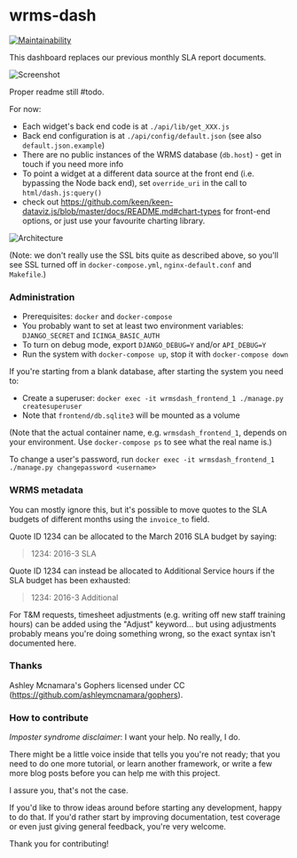 # wrms-dash

[![Maintainability](https://api.codeclimate.com/v1/badges/aa20cf63acacc13e2fa0/maintainability)](https://codeclimate.com/github/jlabusch/wrms-dash/maintainability)

This dashboard replaces our previous monthly SLA report documents.

![Screenshot](https://github.com/jlabusch/wrms-dash/raw/master/example.png)

Proper readme still #todo.

For now:

 - Each widget's back end code is at `./api/lib/get_XXX.js`
 - Back end configuration is at `./api/config/default.json` (see also `default.json.example`)
 - There are no public instances of the WRMS database (`db.host`) - get in touch if you need more info
 - To point a widget at a different data source at the front end (i.e. bypassing the Node back end), set `override_uri` in the call to `html/dash.js:query()`
 - check out https://github.com/keen/keen-dataviz.js/blob/master/docs/README.md#chart-types for front-end options, or just use your favourite charting library.

![Architecture](https://github.com/jlabusch/wrms-dash/raw/master/overview.png)

(Note: we don't really use the SSL bits quite as described above, so you'll see SSL turned off in `docker-compose.yml`, `nginx-default.conf` and `Makefile`.)

### Administration

 - Prerequisites: `docker` and `docker-compose`
 - You probably want to set at least two environment variables: `DJANGO_SECRET` and `ICINGA_BASIC_AUTH`
 - To turn on debug mode, export `DJANGO_DEBUG=Y` and/or `API_DEBUG=Y`
 - Run the system with `docker-compose up`, stop it with `docker-compose down`


If you're starting from a blank database, after starting the system you need to:

 - Create a superuser: `docker exec -it wrmsdash_frontend_1 ./manage.py createsuperuser`
 - Note that `frontend/db.sqlite3` will be mounted as a volume

(Note that the actual container name, e.g. `wrmsdash_frontend_1`, depends on your environment. Use `docker-compose ps` to see what the real name is.)

To change a user's password, run `docker exec -it wrmsdash_frontend_1 ./manage.py changepassword <username>`


### WRMS metadata

You can mostly ignore this, but it's possible to move quotes to the SLA budgets of different months using the `invoice_to` field.

Quote ID 1234 can be allocated to the March 2016 SLA budget by saying:

> 1234: 2016-3 SLA

Quote ID 1234 can instead be allocated to Additional Service hours if the SLA budget has been exhausted:

> 1234: 2016-3 Additional

For T&M requests, timesheet adjustments (e.g. writing off new staff training hours) can be added using the "Adjust" keyword... but using adjustments probably means you're doing something wrong, so the exact syntax isn't documented here.


### Thanks

Ashley Mcnamara's Gophers licensed under CC (https://github.com/ashleymcnamara/gophers).


### How to contribute

*Imposter syndrome disclaimer*: I want your help. No really, I do.

There might be a little voice inside that tells you you're not ready; that you need to do one more tutorial, or learn another framework, or write a few more blog posts before you can help me with this project.

I assure you, that's not the case.

If you'd like to throw ideas around before starting any development, happy to do that. If you'd rather start by improving documentation, test coverage or even just giving general feedback, you're very welcome.

Thank you for contributing!
